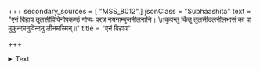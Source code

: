 +++
secondary_sources = [ "MSS_8012",]
jsonClass = "Subhaashita"
text = "एनं विहाय तुलसीविपिनोपकण्ठं गोप्यः परत्र नयनाम्बुजमीलनानि।  \nकुर्वन्तु किंतु तुलसीदलनीलभासं का वा मुकुन्दमनुविन्दतु लीनमस्मिन्॥"
title = "एनं विहाय"

+++

<details><summary>Text</summary>

एनं विहाय तुलसीविपिनोपकण्ठं गोप्यः परत्र नयनाम्बुजमीलनानि।  
कुर्वन्तु किंतु तुलसीदलनीलभासं का वा मुकुन्दमनुविन्दतु लीनमस्मिन्॥
</details>
